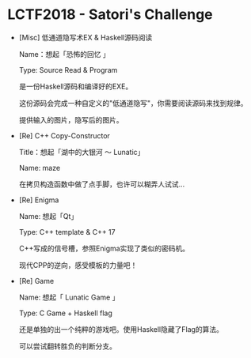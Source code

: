 # LCTF2018 - Satori's Challenge

* [Misc] 低通道隐写术EX & Haskell源码阅读

    Name：想起「恐怖的回忆 」

    Type: Source Read & Program

    是一份Haskell源码和编译好的EXE。

    这份源码会完成一种自定义的"低通道隐写"，你需要阅读源码来找到规律。

    提供输入的图片，隐写后的图片。

* [Re] C++ Copy-Constructor

    Title：想起「湖中的大银河 ～ Lunatic」

    Name: maze

    在拷贝构造函数中做了点手脚，也许可以糊弄人试试...

* [Re] Enigma

    Name: 想起「Qt」

    Type: C++ template & C++ 17

    C++写成的信号槽，参照Enigma实现了类似的密码机。

    现代CPP的逆向，感受模板的力量吧！

* [Re] Game

    Name: 想起「 Lunatic Game 」

    Type: C Game + Haskell flag

    还是单独的出一个纯粹的游戏吧。使用Haskell隐藏了Flag的算法。

    可以尝试翻转胜负的判断分支。

